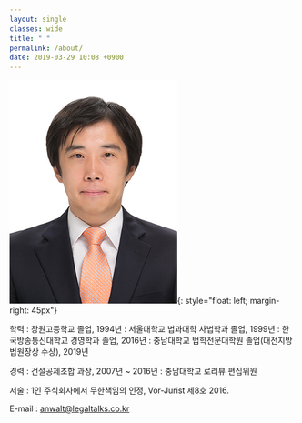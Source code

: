 ```yaml
---
layout: single
classes: wide
title: " "
permalink: /about/
date: 2019-03-29 10:08 +0900
---
```



![Eunseok Choi](/assets/images/photo.jpg){: style="float: left; margin-right: 45px"}


학력
: 창원고등학교 졸업, 1994년
: 서울대학교 법과대학 사법학과 졸업, 1999년
: 한국방송통신대학교 경영학과 졸업, 2016년
: 충남대학교 법학전문대학원 졸업(대전지방법원장상 수상), 2019년

경력
: 건설공제조합 과장, 2007년 ~ 2016년
: 충남대학교 로리뷰 편집위원

저술
: 1인 주식회사에서 무한책임의 인정, Vor-Jurist 제8호 2016.

E-mail : <anwalt@legaltalks.co.kr>
